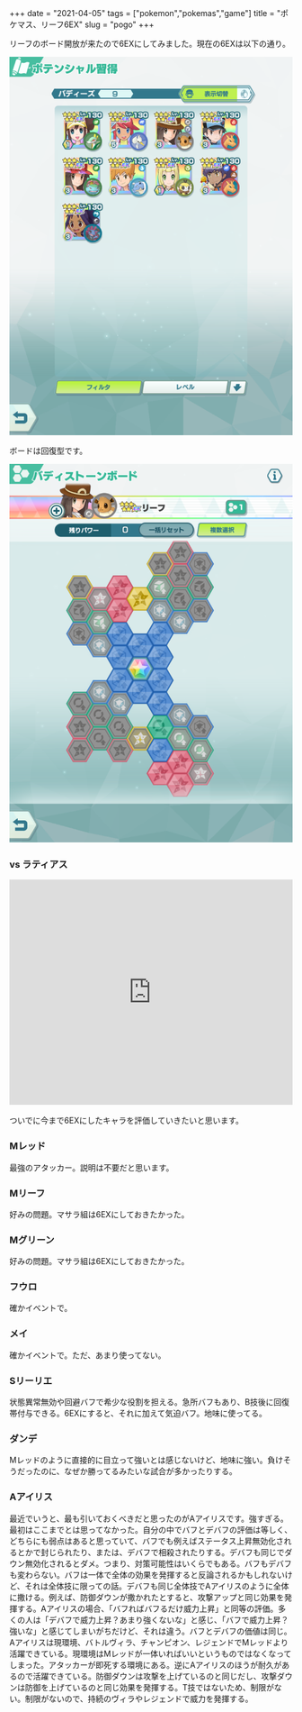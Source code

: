 +++
date = "2021-04-05"
tags = ["pokemon","pokemas","game"]
title = "ポケマス、リーフ6EX"
slug = "pogo"
+++

リーフのボード開放が来たので6EXにしてみました。現在の6EXは以下の通り。

![](https://raw.githubusercontent.com/syui/img/master/other/pokemonmasters_20210405_0001.png)

ボードは回復型です。

![](https://raw.githubusercontent.com/syui/img/master/other/pokemonmasters_20210405_0002.png)

### vs ラティアス

<iframe width="100%" height="400" src="https://www.youtube.com/embed/WrXNNOVI4pE" frameborder="0" allow="autoplay; encrypted-media" allowfullscreen></iframe>

ついでに今まで6EXにしたキャラを評価していきたいと思います。

### Mレッド

最強のアタッカー。説明は不要だと思います。

### Mリーフ

好みの問題。マサラ組は6EXにしておきたかった。

### Mグリーン

好みの問題。マサラ組は6EXにしておきたかった。

### フウロ

確かイベントで。

### メイ

確かイベントで。ただ、あまり使ってない。

### Sリーリエ

状態異常無効や回避バフで希少な役割を担える。急所バフもあり、B技後に回復帯付与できる。6EXにすると、それに加えて気迫バフ。地味に使ってる。

### ダンデ

Mレッドのように直接的に目立って強いとは感じないけど、地味に強い。負けそうだったのに、なぜか勝ってるみたいな試合が多かったりする。

### Aアイリス

最近でいうと、最も引いておくべきだと思ったのがAアイリスです。強すぎる。最初はここまでとは思ってなかった。自分の中でバフとデバフの評価は等しく、どちらにも弱点はあると思っていて、バフでも例えばステータス上昇無効化されるとかで封じられたり、または、デバフで相殺されたりする。デバフも同じでダウン無効化されるとダメ。つまり、対策可能性はいくらでもある。バフもデバフも変わらない。バフは一体で全体の効果を発揮すると反論されるかもしれないけど、それは全体技に限っての話。デバフも同じ全体技でAアイリスのように全体に撒ける。例えば、防御ダウンが撒かれたとすると、攻撃アップと同じ効果を発揮する。Aアイリスの場合、「バフればバフるだけ威力上昇」と同等の評価。多くの人は「デバフで威力上昇？あまり強くないな」と感じ、「バフで威力上昇？強いな」と感じてしまいがちだけど、それは違う。バフとデバフの価値は同じ。Aアイリスは現環境、バトルヴィラ、チャンピオン、レジェンドでMレッドより活躍できている。現環境はMレッドが一体いればいいというものではなくなってしまった。アタッカーが即死する環境にある。逆にAアイリスのほうが耐久があるので活躍できている。防御ダウンは攻撃を上げているのと同じだし、攻撃ダウンは防御を上げているのと同じ効果を発揮する。T技ではないため、制限がない。制限がないので、持続のヴィラやレジェンドで威力を発揮する。

